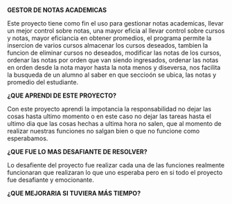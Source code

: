   **GESTOR DE NOTAS ACADEMICAS**

  Este proyecto tiene como fin el uso para gestionar notas academicas, llevar un mejor control sobre notas, una mayor eficia al llevar control sobre cursos y notas, mayor eficiancia en obtener promedios, el programa permite la insercion de varios cursos almacenar los cursos deseados, tambien la funcion de eliminar cursos no deseados, modificar las notas de los cursos, ordenar las notas por orden que van siendo ingresados, ordenar las notas en orden desde la nota mayor hasta la nota menos y diseversa, nos facilita la busqueda de un alumno al saber en que seccioón se ubica, las notas y promedio del estudiante.

  **¿QUE APRENDI DE ESTE PROYECTO?**
  
  Con este proyecto aprendi la impotancia la responsabilidad no dejar las cosas hasta ultimo momento o en este caso no dejar las tareas hasta el ultimo dia que las cosas hechas a ultima hora no salen, que al momento de realizar nuestras funciones no salgan bien o que no funcione como esperabamos.

  **¿QUE FUE LO MAS DESAFIANTE DE RESOLVER?**

  Lo desafiente del proyecto fue realizar cada una de las funciones realmente funcionaran que realizaran lo que uno esperaba pero en si todo el proyecto fue desafiante y emocionante.

  **¿QUE MEJORARIA SI TUVIERA MÁS TIEMPO?**